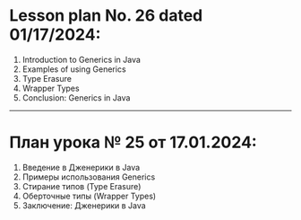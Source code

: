 # Lesson plan No. 26 dated 01/17/2024:

1. Introduction to Generics in Java
2. Examples of using Generics
3. Type Erasure
4. Wrapper Types
5. Conclusion: Generics in Java

_________________________________________________

# План урока № 25 от 17.01.2024:

1. Введение в Дженерики в Java
2. Примеры использования Generics
3. Стирание типов (Type Erasure)
4. Оберточные типы (Wrapper Types)
5. Заключение: Дженерики в Java



